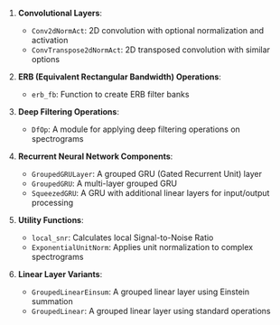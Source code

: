 1. **Convolutional Layers**:
   - `Conv2dNormAct`: 2D convolution with optional normalization and activation
   - `ConvTranspose2dNormAct`: 2D transposed convolution with similar options

2. **ERB (Equivalent Rectangular Bandwidth) Operations**:
   - `erb_fb`: Function to create ERB filter banks

3. **Deep Filtering Operations**:
   - `DfOp`: A module for applying deep filtering operations on spectrograms

4. **Recurrent Neural Network Components**:
   - `GroupedGRULayer`: A grouped GRU (Gated Recurrent Unit) layer
   - `GroupedGRU`: A multi-layer grouped GRU
   - `SqueezedGRU`: A GRU with additional linear layers for input/output processing

5. **Utility Functions**:
   - `local_snr`: Calculates local Signal-to-Noise Ratio
   - `ExponentialUnitNorm`: Applies unit normalization to complex spectrograms

6. **Linear Layer Variants**:
   - `GroupedLinearEinsum`: A grouped linear layer using Einstein summation
   - `GroupedLinear`: A grouped linear layer using standard operations